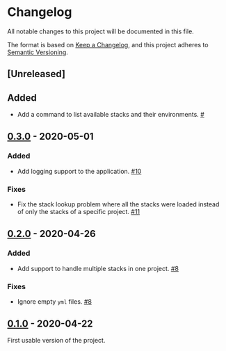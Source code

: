 # Changelog

All notable changes to this project will be documented in this file.

The format is based on [Keep a Changelog](https://keepachangelog.com/en/1.0.0/),
and this project adheres to [Semantic Versioning](https://semver.org/spec/v2.0.0.html).

## [Unreleased]

## Added

- Add a command to list available stacks and their environments. [#]

## [0.3.0] - 2020-05-01

### Added

- Add logging support to the application. [#10]

### Fixes

- Fix the stack lookup problem where all the stacks were loaded instead of only the
  stacks of a specific project. [#11]

## [0.2.0] - 2020-04-26

### Added

- Add support to handle multiple stacks in one project. [#8]

### Fixes

- Ignore empty `yml` files. [#8]

## [0.1.0] - 2020-04-22

First usable version of the project.

[//]: # (Release links)
[0.1.0]: https://github.com/rgreinho/tfpy/releases/tag/0.1.0
[0.2.0]: https://github.com/rgreinho/tfpy/releases/tag/0.2.0
[0.3.0]: https://github.com/rgreinho/tfpy/releases/tag/0.3.0

[//]: # (Issue/PR links)
[#8]: https://github.com/rgreinho/tfpy/pull/8
[#10]: https://github.com/rgreinho/tfpy/pull/10
[#11]: https://github.com/rgreinho/tfpy/pull/11
[#]: https://github.com/rgreinho/tfpy/pull/
